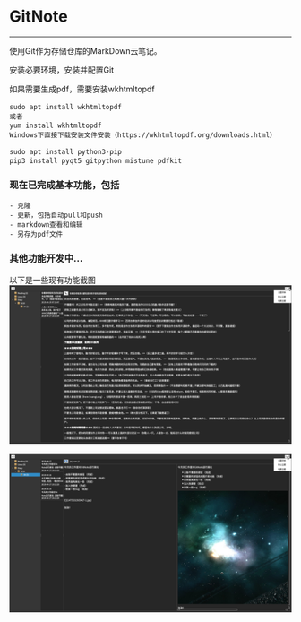 # GitNote
---------------------------------------
使用Git作为存储仓库的MarkDown云笔记。

安装必要环境，安装并配置Git

如果需要生成pdf，需要安装wkhtmltopdf

```
sudo apt install wkhtmltopdf
或者
yum install wkhtmltopdf
Windows下直接下载安装文件安装（https://wkhtmltopdf.org/downloads.html）
```

```
sudo apt install python3-pip
pip3 install pyqt5 gitpython mistune pdfkit
```

### 现在已完成基本功能，包括
	- 克隆
	- 更新，包括自动pull和push
	- markdown查看和编辑
	- 另存为pdf文件

### 其他功能开发中...

以下是一些现有功能截图
![](pictures/gitnote-11.png)

![](pictures/gitnote-12.png)
